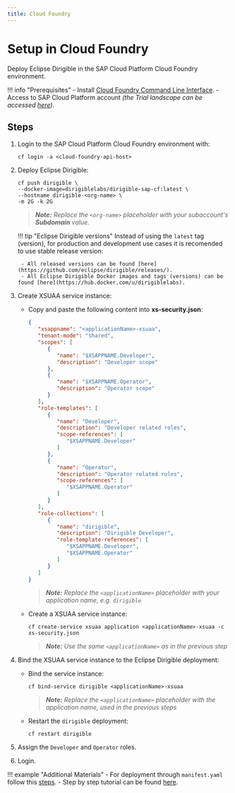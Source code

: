 ```yaml
---
title: Cloud Foundry
---
```


Setup in Cloud Foundry
===

Deploy Eclipse Dirigible in the SAP Cloud Platform Cloud Foundry environment.

!!! info "Prerequisites"
    - Install [Cloud Foundry Command Line Interface](http://docs.cloudfoundry.org/devguide/installcf/install-go-cli.html).
    - Access to SAP Cloud Platform account _(the Trial landscape can be accessed [here](https://account.hanatrial.ondemand.com/))._

Steps
---

1. Login to the SAP Cloud Platform Cloud Foundry environment with:

    ```
    cf login -a <cloud-foundry-api-host>
    ```

1. Deploy Eclipse Dirigible:

    ```
    cf push dirigible \
    --docker-image=dirigiblelabs/dirigible-sap-cf:latest \
    --hostname dirigible-<org-name> \
    -m 2G -k 2G
    ```
    > _**Note:** Replace the `<org-name>` placeholder with your subaccount's **Subdomain** value._

    !!! tip "Eclipse Dirigible versions"
        Instead of using the `latest` tag (version), for production and development use cases it is recomended to use stable release version:

        - All released versions can be found [here](https://github.com/eclipse/dirigible/releases/).
        - All Eclipse Dirigible Docker images and tags (versions) can be found [here](https://hub.docker.com/u/dirigiblelabs).

1. Create XSUAA service instance:

    - Copy and paste the following content into **xs-security.json**:

        ```json
        {
           "xsappname": "<applicationName>-xsuaa",
           "tenant-mode": "shared",
           "scopes": [
              {
                 "name": "$XSAPPNAME.Developer",
                 "description": "Developer scope"
              },
              {
                 "name": "$XSAPPNAME.Operator",
                 "description": "Operator scope"
              }
           ],
           "role-templates": [
              {
                 "name": "Developer",
                 "description": "Developer related roles",
                 "scope-references": [
                    "$XSAPPNAME.Developer"
                 ]
              },
              {
                 "name": "Operator",
                 "description": "Operator related roles",
                 "scope-references": [
                    "$XSAPPNAME.Operator"
                 ]
              }
           ],
           "role-collections": [
              {
                 "name": "dirigible",
                 "description": "Dirigible Developer",
                 "role-template-references": [
                    "$XSAPPNAME.Developer",
                    "$XSAPPNAME.Operator"
                 ]
              }
           ]
        }
        ```

        > _**Note:** Replace the `<applicationName>` placeholder with your application name, e.g. `dirigible`_

    - Create a XSUAA service instance:

        ```
        cf create-service xsuaa application <applicationName>-xsuaa -c xs-security.json
        ```

        > _**Note:** Use the same `<applicationName>` as in the previous step_

1. Bind the XSUAA service instance to the Eclipse Dirigible deployment:

    - Bind the service instance:

        ```
        cf bind-service dirigible <applicationName>-xsuaa
        ```

        > _**Note:** Replace the `<applicationName>` placeholder with the application name, used in the previous steps_

    - Restart the `dirigible` deployment:

        ```
        cf restart dirigible
        ```

1. Assign the `Developer` and `Operator` roles.

1. Login.

!!! example "Additional Materials"
    - For deployment through `manifest.yaml` follow this [steps](https://github.com/dirigiblelabs/deployment-sap-cloud-foundry).
    - Step by step tutorial can be found [here](https://blogs.sap.com/2020/03/15/how-to-deploy-eclipse-dirigible-in-the-sap-cloud-platform-cloud-foundry-environment/).
